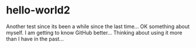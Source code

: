 # hello-world2
Another test since its been a while since the last time...
OK something about myself. I am getting to know GitHub better...
Thinking about using it more than I have in the past...
